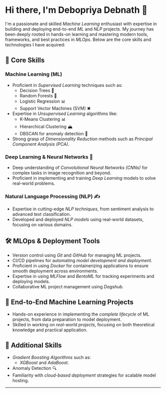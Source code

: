 # Hi there, I'm Debopriya Debnath 👋

I'm a passionate and skilled *Machine Learning* enthusiast with expertise in building and deploying end-to-end *ML* and *NLP* projects. My journey has been deeply rooted in hands-on learning and mastering modern tools, frameworks, and best practices in *MLOps*. Below are the core skills and technologies I have acquired:

## 🧠 Core Skills

### Machine Learning (ML) 
- Proficient in *Supervised Learning* techniques such as:
  - Decision Trees 🌳
  - Random Forests 🌲
  - Logistic Regression 📊
  - Support Vector Machines (SVM) ✖
- Expertise in *Unsupervised Learning* algorithms like:
  - K-Means Clustering 📊
  - Hierarchical Clustering 🏔
  - DBSCAN for anomaly detection 🌌
- Strong grasp of *Dimensionality Reduction* methods such as *Principal Component Analysis (PCA)*.

### Deep Learning & Neural Networks 🤖
- Deep understanding of *Convolutional Neural Networks (CNNs)* for complex tasks in image recognition and beyond.
- Proficient in implementing and training *Deep Learning* models to solve real-world problems.

### Natural Language Processing (NLP) ✍
- Expertise in cutting-edge *NLP techniques*, from sentiment analysis to advanced text classification.
- Developed and deployed *NLP models* using real-world datasets, focusing on various domains.

## 🛠 MLOps & Deployment Tools
- Version control using *Git* and *GitHub* for managing ML projects.
- CI/CD pipelines for automating *model development and deployment*.
- Proficient in using *Docker* for containerizing applications to ensure smooth deployment across environments.
- Expertise in using *MLFlow* and *BentoML* for tracking experiments and deploying models.
- Collaborative ML project management using *Dagshub*.

## 🎯 End-to-End Machine Learning Projects
- Hands-on experience in implementing the *complete lifecycle* of ML projects, from data preparation to model deployment.
- Skilled in working on *real-world projects*, focusing on both theoretical knowledge and practical application.

## 🔧 Additional Skills
- *Gradient Boosting Algorithms* such as:
  - *XGBoost* and *AdaBoost*.
- Anomaly Detection 🔍
- Familiarity with *cloud-based deployment* strategies for scalable model hosting.

---
